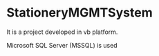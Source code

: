 # StationeryMGMTSystem
<p>It is a project developed in vb platform.</p>
<p>Microsoft SQL Server (MSSQL) is used</p>
